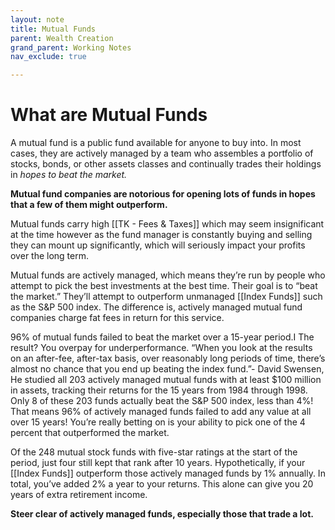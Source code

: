 ```yaml
---
layout: note
title: Mutual Funds
parent: Wealth Creation
grand_parent: Working Notes
nav_exclude: true

---
```

# What are Mutual Funds
A mutual fund is a public fund available for anyone to buy into. In most cases, they are actively managed by a team who assembles a portfolio of stocks, bonds, or other assets classes and continually trades their holdings in _hopes to beat the market._

**Mutual fund companies are notorious for opening lots of funds in hopes that a few of them might outperform.**

Mutual funds carry high [[TK - Fees & Taxes]] which may seem insignificant at the time however as the fund manager is constantly buying and selling they can mount up significantly, which will seriously impact your profits over the long term.

Mutual funds are actively managed, which means they’re run by people who attempt to pick the best investments at the best time. Their goal is to “beat the market.” They’ll attempt to outperform unmanaged [[Index Funds]] such as the S&P 500 index. The difference is, actively managed mutual fund companies charge fat fees in return for this service.

96% of mutual funds failed to beat the market over a 15-year period.I The result? You overpay for underperformance. “When you look at the results on an after-fee, after-tax basis, over reasonably long periods of time, there’s almost no chance that you end up beating the index fund.”- David Swensen, He studied all 203 actively managed mutual funds with at least $100 million in assets, tracking their returns for the 15 years from 1984 through 1998. Only 8 of these 203 funds actually beat the S&P 500 index, less than 4%! That means 96% of actively managed funds failed to add any value at all over 15 years! You’re really betting on is your ability to pick one of the 4 percent that outperformed the market.

Of the 248 mutual stock funds with five-star ratings at the start of the period, just four still kept that rank after 10 years. Hypothetically, if your [[Index Funds]] outperform those actively managed funds by 1% annually. In total, you’ve added 2% a year to your returns. This alone can give you 20 years of extra retirement income.

**Steer clear of actively managed funds, especially those that trade a lot.**
